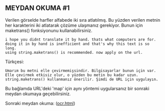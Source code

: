 ## MEYDAN OKUMA #1
Verilen görselde harfler alfabede iki sıra atlatılmış. Bu yüzden verilen metnin her karakterini iki atlatarak çözüme ulaşmanız gerekiyor. Bunun için maketrans() fonksiyonunu kullanabilirsiniz.
```
i hope you didnt translate it by hand. thats what computers are for. 
doing it in by hand is inefficient and that's why this text is so long. 
using string.maketrans() is recommended. now apply on the url.
```
Türkçesi:
```
Umarım bu metni elle çevirmemişsindir. Bilgisayarlar bunun için var. 
Elle çevirmek etkisiz olur, o yüzden bu metin bu kadar uzun. 
string.maketrans() kullanmanız önerilir. Şimdi de URL için uygulayın.
```
Bu bağlamda URL'deki 'map' için aynı yöntemi uygularsanız bir sonraki meydan okumaya geçebilirsiniz.

Sonraki meydan okuma: ([ocr.html](http://www.pythonchallenge.com/pc/def/ocr.html))